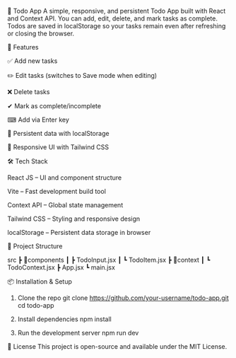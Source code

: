  📝 Todo App
  A simple, responsive, and persistent Todo App built with React and Context API.
  You can add, edit, delete, and mark tasks as complete. Todos are saved in localStorage so your tasks remain even after refreshing or closing the browser.

  🚀 Features

✅ Add new tasks

✏️ Edit tasks (switches to Save mode when editing)

❌ Delete tasks

✔ Mark as complete/incomplete

⌨ Add via Enter key

💾 Persistent data with localStorage

🎨 Responsive UI with Tailwind CSS

🛠 Tech Stack

React JS – UI and component structure

Vite – Fast development build tool

Context API – Global state management

Tailwind CSS – Styling and responsive design

localStorage – Persistent data storage in browser

📂 Project Structure

src
 ┣ 📂components
 ┃ ┣ TodoInput.jsx
 ┃ ┗ TodoItem.jsx
 ┣ 📂context
 ┃ ┗ TodoContext.jsx
 ┣ App.jsx
 ┗ main.jsx

📦 Installation & Setup
1. Clone the repo
git clone https://github.com/your-username/todo-app.git
cd todo-app

2. Install dependencies
npm install

3. Run the development server
npm run dev

📜 License
This project is open-source and available under the MIT License.